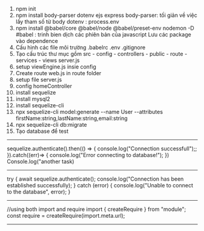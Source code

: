 1. npm init
2. npm install body-parser dotenv ejs express
   body-parser: tối giản về việc lấy tham số từ body
   dotenv : process.env
3. npm install @babel/core @babel/node @babel/preset-env nodemon -D
   #babel : trinh bien dịch các phiên bản của javascript
   Lưu các package vào dependence
4. Cấu hình các file môi trường .babelrc .env .gitignore
5. Tạo cấu trúc thư mục gồm
   src - config - controllers - public - route - services - views
   server.js
6. setup viewEngine.js insie config
7. Create route web.js in route folder
8. setup file server.js
9. config homeController
10. install sequelize
11. install mysql2
12. install sequelize-cli
13. npx sequelize-cli model:generate --name User --attributes firstName:string,lastName:string,email:string
14. npx sequelize-cli db:migrate
15. Tạo database để test

---

sequelize.authenticate().then(() => {
console.log("Connection successfull");;
}).catch((err)=> {
console.log("Error connecting to database!");
})
Console.log("another task)

---

try {
await sequelize.authenticate();
console.log("Connection has been established successfully);
} catch (error) {
console.log("Unable to connect to the database", error);
}

---

//using both import and require
import { createRequire } from "module";
const require = createRequire(import.meta.url);

---
